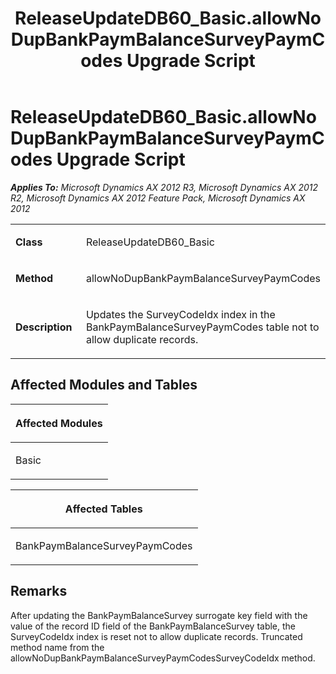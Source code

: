 ﻿---
title: ReleaseUpdateDB60_Basic.allowNoDupBankPaymBalanceSurveyPaymCodes Upgrade Script
TOCTitle: ReleaseUpdateDB60_Basic.allowNoDupBankPaymBalanceSurveyPaymCodes Upgrade Script
ms:assetid: 3295c059-82e8-b8e3-75ad-fa52379a4db4
ms:mtpsurl: https://msdn.microsoft.com/en-us/library/JJ685074(v=AX.60)
ms:contentKeyID: 49707527
ms.date: 05/18/2015
mtps_version: v=AX.60
---

# ReleaseUpdateDB60\_Basic.allowNoDupBankPaymBalanceSurveyPaymCodes Upgrade Script 


_**Applies To:** Microsoft Dynamics AX 2012 R3, Microsoft Dynamics AX 2012 R2, Microsoft Dynamics AX 2012 Feature Pack, Microsoft Dynamics AX 2012_

<table>
<colgroup>
<col style="width: 50%" />
<col style="width: 50%" />
</colgroup>
<tbody>
<tr class="odd">
<td><p><strong>Class</strong></p></td>
<td><p>ReleaseUpdateDB60_Basic</p></td>
</tr>
<tr class="even">
<td><p><strong>Method</strong></p></td>
<td><p>allowNoDupBankPaymBalanceSurveyPaymCodes</p></td>
</tr>
<tr class="odd">
<td><p><strong>Description</strong></p></td>
<td><p>Updates the SurveyCodeIdx index in the BankPaymBalanceSurveyPaymCodes table not to allow duplicate records.</p></td>
</tr>
</tbody>
</table>


## Affected Modules and Tables

<table>
<colgroup>
<col style="width: 100%" />
</colgroup>
<thead>
<tr class="header">
<th><p>Affected Modules</p></th>
</tr>
</thead>
<tbody>
<tr class="odd">
<td><p>Basic</p></td>
</tr>
</tbody>
</table>


<table>
<colgroup>
<col style="width: 100%" />
</colgroup>
<thead>
<tr class="header">
<th><p>Affected Tables</p></th>
</tr>
</thead>
<tbody>
<tr class="odd">
<td><p>BankPaymBalanceSurveyPaymCodes</p></td>
</tr>
</tbody>
</table>


## Remarks

After updating the BankPaymBalanceSurvey surrogate key field with the value of the record ID field of the BankPaymBalanceSurvey table, the SurveyCodeIdx index is reset not to allow duplicate records. Truncated method name from the allowNoDupBankPaymBalanceSurveyPaymCodesSurveyCodeIdx method.

  


